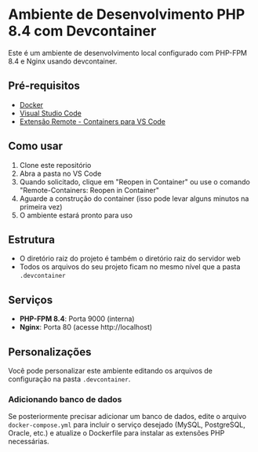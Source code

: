 # Ambiente de Desenvolvimento PHP 8.4 com Devcontainer

Este é um ambiente de desenvolvimento local configurado com PHP-FPM 8.4 e Nginx usando devcontainer.

## Pré-requisitos

- [Docker](https://www.docker.com/products/docker-desktop)
- [Visual Studio Code](https://code.visualstudio.com/)
- [Extensão Remote - Containers para VS Code](https://marketplace.visualstudio.com/items?itemName=ms-vscode-remote.remote-containers)

## Como usar

1. Clone este repositório
2. Abra a pasta no VS Code
3. Quando solicitado, clique em "Reopen in Container" ou use o comando "Remote-Containers: Reopen in Container"
4. Aguarde a construção do container (isso pode levar alguns minutos na primeira vez)
5. O ambiente estará pronto para uso

## Estrutura

- O diretório raiz do projeto é também o diretório raiz do servidor web
- Todos os arquivos do seu projeto ficam no mesmo nível que a pasta `.devcontainer`

## Serviços

- **PHP-FPM 8.4**: Porta 9000 (interna)
- **Nginx**: Porta 80 (acesse http://localhost)

## Personalizações

Você pode personalizar este ambiente editando os arquivos de configuração na pasta `.devcontainer`.

### Adicionando banco de dados

Se posteriormente precisar adicionar um banco de dados, edite o arquivo `docker-compose.yml` para incluir o serviço desejado (MySQL, PostgreSQL, Oracle, etc.) e atualize o Dockerfile para instalar as extensões PHP necessárias.